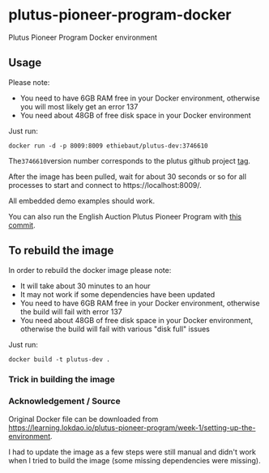 # plutus-pioneer-program-docker
Plutus Pioneer Program Docker environment

## Usage
Please note:
* You need to have 6GB RAM free in your Docker environment, otherwise you will most likely get an error 137
* You need about 48GB of free disk space in your Docker environment

Just run:
```shell
docker run -d -p 8009:8009 ethiebaut/plutus-dev:3746610
```

The```3746610```version number corresponds to the plutus github project [tag](https://github.com/input-output-hk/plutus/commit/3746610).

After the image has been pulled, wait for about 30 seconds or so for all processes to start and connect to https://localhost:8009/.

All embedded demo examples should work.

You can also run the English Auction Plutus Pioneer Program with [this commit](https://github.com/input-output-hk/plutus-pioneer-program/blob/71142569d0a2732e738fe75dd002a04f995533ef/code/week01/src/Week01/EnglishAuction.hs).

## To rebuild the image
In order to rebuild the docker image please note:
* It will take about 30 minutes to an hour
* It may not work if some dependencies have been updated
* You need to have 6GB RAM free in your Docker environment, otherwise the build will fail with error 137
* You need about 48GB of free disk space in your Docker environment, otherwise the build will fail with various "disk full" issues

Just run:
```shell
docker build -t plutus-dev .
```

### Trick in building the image

### Acknowledgement / Source
Original Docker file can be downloaded from https://learning.lokdao.io/plutus-pioneer-program/week-1/setting-up-the-environment.

I had to update the image as a few steps were still manual and didn't work when I tried to build the image (some missing dependencies were missing).